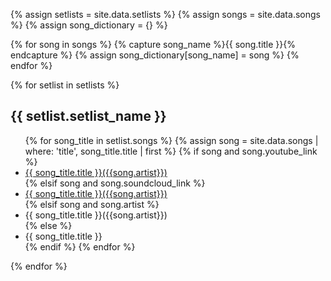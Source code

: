{% assign setlists = site.data.setlists %}
{% assign songs = site.data.songs %}
{% assign song_dictionary = {} %}

{% for song in songs %}
  {% capture song_name %}{{ song.title }}{% endcapture %}
  {% assign song_dictionary[song_name] = song %}
{% endfor %}

{% for setlist in setlists %}
  <h2>{{ setlist.setlist_name }}</h2>
  <ul>
    {% for song_title in setlist.songs %}
      {% assign song = site.data.songs | where: 'title', song_title.title | first %}
      {% if song and song.youtube_link %}
        <li>
          <a href="{{ song.youtube_link }}" target="_blank">{{ song_title.title }}({{song.artist}})</a>
        </li>
      {% elsif song and song.soundcloud_link %}
        <li>
          <a href="{{ song.soundcloud_link }}" target="_blank">{{ song_title.title }}({{song.artist}})</a>
        </li>
      {% elsif song and song.artist %}
        <li>
          {{ song_title.title }}({{song.artist}})
        </li>
      {% else %}
        <li>
          {{ song_title.title }}
        </li>
      {% endif %}
    {% endfor %}
  </ul>
{% endfor %}